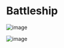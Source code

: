 # Battleship

![image](https://github.com/Axstr0n/Projects/assets/111118363/3685a8e9-9083-47c4-b74b-df016a9a4a8c)

![image](https://github.com/Axstr0n/Projects/assets/111118363/81a90061-9ad2-4050-a437-0af317ae37e9)

